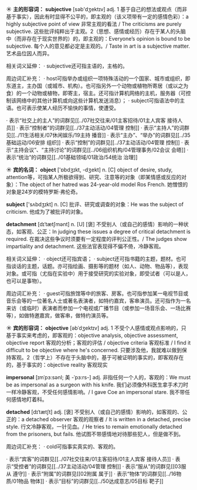 ☀ <span class="category">**主的形容词：**</span>
<span class="vocabulary">**subjective**</span> [səb'dӡektɪv] 
<span class="definition">adj. 1 基于自己的想法或观点（而非基于事实），因此有时显得不公平的，即主观的（该义项带有一定的感情色彩）：</span>a highly subjective point of view 非常主观的看法 / The criticisms are purely subjective. 这些批评纯粹出于主观。<span class="definition">2（思想、感情或经历）存在于某人的头脑中（而非存在于现实世界的）的，即主观的：</span>Everyone’s opinion is bound to be subjective. 每个人的意见都必定是主观的。/ Taste in art is a subjective matter. 艺术品位因人而异。

相关词义延伸：
· subjective还可指主语的，主格的。

周边词汇补充：
· host可指举办或组织一项特殊活动的一个国家、城市或组织，即东道主，主办国（或城市、机构）。也可指另外一个动物或植物所寄居（或以之为食）的一个动物或植物，即寄主，宿主。还可指计算机网络的主机，服务器（可控制该网络中的其他计算机或向这些计算机发送消息）；
· subject可指语法中的主语。也可表示使某人经历不愉快的事情，使遭受。

· 表示“社交上的主人”的词群见[[../07社交往来/01主客招待/01主人宾客 接待人员]]
· 表示“控制者”的词群见[[../37主动活动/04管理 控制]]
· 表示“主持人”的词群见[[../11生活相关/07休闲娱乐/19主持 播音]]
· 表示“主办”、“举办”的词群见[[../35基础运动/06安排 组织]]
· 表示“控制”的词群见[[../37主动活动/04管理 控制]]
· 表示“主持会议”、“主持讨论”的词群见[[../06组织机构/04管理事务/02会议 会晤]]
· 表示“统治”的词群见[[../01基础领域/01政治/54统治 治理]]

☀ <span class="category">**宾的名词：**</span>
<span class="vocabulary">**object**</span> ['ɒbdʒɪkt, -dʒekt] 
<span class="definition">n. [C] object of desire, study, attention等，可指某人所极欲得到、研究、注意等的对象（即某情感或反应的对象）：</span>The object of her hatred was 24-year-old model Ros French. 她憎恨的对象是24岁的模特罗斯·弗伦奇。

<span class="vocabulary">**subject**</span> ['sʌbdӡɪkt] 
<span class="definition">n. [C] 批评、研究或调查的对象：</span>He was the subject of criticism. 他成为了被批评的对象。
           
<span class="vocabulary">**detachment**</span> [dɪˈtætʃmənt]
<span class="definition">n. [U] [褒] 不受别人（或自己的感情）影响的一种状态，如客观、公正：</span>In judging these issues a degree of critical detachment is required. 在裁决这些争议时须要有一定程度的评判公正性。/ The judges show impartiality and detachment. 这些法官表现得不偏不倚，冷静客观。
 
相关词义延伸：
· object还可指宾语；
· subject还可指书籍的主题，题材。也可指谈话的主题，话题。亦可指绘画、摄影等的题材（如人、动物、物品等），表现对象。或可指（尤指在实验中）用于接受研究的实验对象，即受试者（可以是人，也可以是事物）。

周边词汇补充：
· guest可指旅馆等中的旅客、房客。也可指参加某一电视节目或音乐会等的一位著名人士或著名表演者，如特约嘉宾，客串演员。还可指作为一名来访（或临时）表演者而参加一个电视或广播节目（或参加一场音乐会、一场比赛等），如做特邀嘉宾，做客串，做特约演员等。

☀ <span class="category">**宾的形容词：**</span>
<span class="vocabulary">**objective**</span> [əbˈdʒektɪv]
<span class="definition">adj. 1 不受个人感情或观点影响的，只基于事实来考虑的，即客观的：</span>objective analysis, objective assessment, objective report 客观的分析；客观的评估 / objective criteria 客观标准 / I find it difficult to be objective where he's concerned. 只要涉及他，我就难以做到保持客观。<span class="definition">2（哲学上）不存在于头脑中的，基于可被证明的事实的，即客观存在的，基于事实的：</span>objective reality 客观现实
           
<span class="vocabulary">**impersonal**</span> [ɪmˈpɜ:sənl; 美 -ˈpɜ:rs-]
<span class="definition">adj. 非指任何一个人的，客观的：</span>We must be as impersonal as a surgeon with his knife. 我们必须像外科医生拿手术刀时一样冷静客观，不受任何感情影响。/ I gave Coe an impersonal stare. 我不带任何感情地盯着科。
           
<span class="vocabulary">**detached**</span> [dɪˈtætʃt]
<span class="definition">adj. [褒] 不受别人（或自己的感情）影响的，如客观的、公正的：</span>a detached observer 客观的观察者 / It is written in a detached, precise style. 行文冷静客观，一针见血。/ He tries to remain emotionally detached from the prisoners, but fails. 他试图不带感情地对待那些犯人，但是做不到。
 
周边词汇补充：
· cold可指事实真实的、客观的。

· 表示“宾客”的词群见[[../07社交往来/01主客招待/01主人宾客 接待人员]]
· 表示“受控者”的词群见[[../37主动活动/04管理 控制]]
· 表示“服从”的词群见[[03服从 遵守]]
· 表示“附属”的词群见[[02附属 属于]]
· 表示“物体”的词群见[[../16物质/01物品 物体]]
· 表示“目标”的词群见[[../50达成意志/05目标 靶子]]
